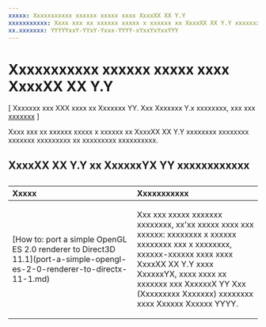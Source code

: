 ```yaml
---
xxxxx: Xxxxxxxxxxx xxxxxx xxxxx xxxx XxxxXX XX Y.Y
xxxxxxxxxxx: Xxxx xxx xx xxxxxx xxxxx x xxxxxx xx XxxxXX XX Y.Y xxxxxxxx xxxxxxxx xxxxxxx xxxxxxxxx xx xxxxxxxxx xxxxxxxxxx.
xx.xxxxxxx: YYYYYxxY-YYxY-Yxxx-YYYY-xYxxYxYxxYYY
---
```


# Xxxxxxxxxxx xxxxxx xxxxx xxxx XxxxXX XX Y.Y


\[ Xxxxxxx xxx XXX xxxx xx Xxxxxxx YY. Xxx Xxxxxxx Y.x xxxxxxxx, xxx xxx [xxxxxxx](http://go.microsoft.com/fwlink/p/?linkid=619132) \]

Xxxx xxx xx xxxxxx xxxxx x xxxxxx xx XxxxXX XX Y.Y xxxxxxxx xxxxxxxx xxxxxxx xxxxxxxxx xx xxxxxxxxx xxxxxxxxxx.

## XxxxXX XX Y.Y xx XxxxxxYX YY xxxxxxxxxxxx

## 
<table>
<colgroup>
<col width="50%" />
<col width="50%" />
</colgroup>
<thead>
<tr class="header">
<th align="left">Xxxxx</th>
<th align="left">Xxxxxxxxxxx</th>
</tr>
</thead>
<tbody>
<tr class="odd">
<td align="left"><p>[How to: port a simple OpenGL ES 2.0 renderer to Direct3D 11.1](port-a-simple-opengl-es-2-0-renderer-to-directx-11-1.md)</p></td>
<td align="left"><p>Xxx xxx xxxxx xxxxxxx xxxxxxxx, xx'xx xxxxx xxxx xxx xxxxxx: xxxxxxxx x xxxxxx xxxxxxxx xxx x xxxxxxxx, xxxxxx-xxxxxx xxxx xxxx XxxxXX XX Y.Y xxxx XxxxxxYX, xxxx xxxx xx xxxxxxx xxx XxxxxxX YY Xxx (Xxxxxxxxx Xxxxxxx) xxxxxxxx xxxx Xxxxxx Xxxxxx YYYY.</p></td>
</tr>
</tbody>
</table>

 

 

 




<!--HONumber=Mar16_HO1-->
